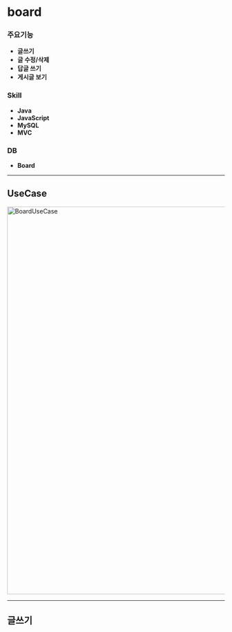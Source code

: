 # board

### 주요기능
* **글쓰기**
* **글 수정/삭제**
* **답글 쓰기**
* **게시글 보기**

### Skill
* **Java**
* **JavaScript**
* **MySQL**
* **MVC**

### DB
* **Board**

***

## UseCase

<img width="898" alt="BoardUseCase" src="https://user-images.githubusercontent.com/64480971/82084911-1defe080-9727-11ea-8763-10061798c9d9.PNG">

***

## 글쓰기 

